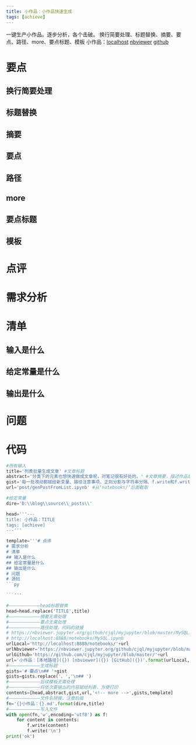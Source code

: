 ```yaml
---
title: 小作品：小作品快速生成
tags: [achieve]
---
```

一键生产小作品。逐步分析，各个击破。
换行简要处理、标题替换、摘要、要点、路径、more、要点标题、模板
小作品：[localhost](http://localhost:8888/notebooks/post/stubAchieve.ipynb) [nbviewer](https://nbviewer.jupyter.org/github/cjql/myjupyter/blob/master/post/stubAchieve.ipynb) [github](https://github.com/cjql/myjupyter/blob/master/post/stubAchieve.ipynb)
<!-- more -->
# 要点
## 换行简要处理
## 标题替换
## 摘要
## 要点
## 路径
## more
## 要点标题
## 模板
# 点评
# 需求分析
# 清单
## 输入是什么
## 给定常量是什么
## 输出是什么
# 问题
# 代码
```py
#所有输入
title='列表批量生成文章' #文章标题
abstract='分类下的元素也想快速做成文章呢，对笔记很有好处的。' #文章摘要，描述作品是做什么的
gist='每一处改动都赋给新变量、路径注意事项、正则分割与字符串分隔、f.write和f.writeline都需要另外写换行'   #文章要点，用于生产子标题和快速回顾，注意用顿号分隔
url='post/genPostFromList.ipynb' #从‘notebooks/’后面截取

#给定常量
dire='D:\\blog\\source\\_posts\\'

head='''---
title: 小作品：TITLE
tags: [achieve]
---'''

template='''# 点评
# 需求分析
# 清单
## 输入是什么
## 给定常量是什么
## 输出是什么
# 问题
# 源码
```py

```'''

#————————————head标题替换
head=head.replace('TITLE',title)
#————————————摘要无需处理
#————————————要点无需处理
#————————————路径处理。代码的链接
# https://nbviewer.jupyter.org/github/cjql/myjupyter/blob/master/MySQL.ipynb
# http://localhost:8888/notebooks/MySQL.ipynb
urlLocal='http://localhost:8888/notebooks/'+url
urlNbviewer='https://nbviewer.jupyter.org/github/cjql/myjupyter/blob/master/'+url
urlGithub='https://github.com/cjql/myjupyter/blob/master/'+url
url='小作品：[本地路径]({}) [nbviewer]({}) [GitHub]({})'.format(urlLocal,urlNbviewer,urlGithub)
#————————————生成标题
gists='# 要点\n## '+gist
gists=gists.replace('、','\n## ')
#————————————后续模板无需处理
#————————————将依次要输出的内容赋给列表，方便打印
contents=[head,abstract,gist,url,'<!-- more -->',gists,template]
#————————————文件名拼接，注意后缀
fn='{}小作品：{}.md'.format(dire,title)
#————————————写入文件
with open(fn,'w',encoding='utf8') as f:
    for content in contents:
        f.write(content)
        f.write('\n')
print('ok')
```